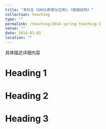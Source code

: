 ```yaml
---
title: "本科生《GNSS原理与应用》、《数据结构》"
collection: teaching
type: ""
permalink: /teaching/2014-spring-teaching-1
venue: ""
date: 2014-01-01
location: ""
---
```


具体描述详细内容

Heading 1
======

Heading 2
======

Heading 3
======